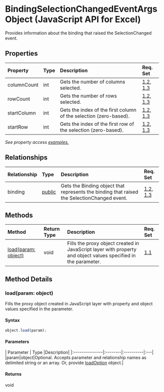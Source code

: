 # BindingSelectionChangedEventArgs Object (JavaScript API for Excel)

Provides information about the binding that raised the SelectionChanged event.

## Properties

| Property	   | Type	|Description| Req. Set|
|:---------------|:--------|:----------|:----|
|columnCount|int|Gets the number of columns selected.|[1.2, 1.3](../excel-requirement.md)|
|rowCount|int|Gets the number of rows selected.|[1.2, 1.3](../excel-requirement.md)|
|startColumn|int|Gets the index of the first column of the selection (zero-based).|[1.2, 1.3](../excel-requirement.md)|
|startRow|int|Gets the index of the first row of the selection (zero-based).|[1.2, 1.3](../excel-requirement.md)|

_See property access [examples.](#property-access-examples)_

## Relationships
| Relationship | Type	|Description| Req. Set|
|:---------------|:--------|:----------|:----|
|binding|[public](public.md)|Gets the Binding object that represents the binding that raised the SelectionChanged event.|[1.2, 1.3](../excel-requirement.md)|

## Methods

| Method		   | Return Type	|Description| Req. Set|
|:---------------|:--------|:----------|:----|
|[load(param: object)](#loadparam-object)|void|Fills the proxy object created in JavaScript layer with property and object values specified in the parameter.|[1.1](../reqset/excel-requirement.md)|

## Method Details


### load(param: object)
Fills the proxy object created in JavaScript layer with property and object values specified in the parameter.

#### Syntax
```js
object.load(param);
```

#### Parameters
| Parameter	   | Type	|Description|
|:---------------|:--------|:----------|:---|
|param|object|Optional. Accepts parameter and relationship names as delimited string or an array. Or, provide [loadOption](loadoption.md) object.|

#### Returns
void
